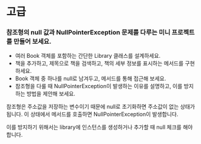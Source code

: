 # 고급
### 참조형의 null 값과 NullPointerException 문제를 다루는 미니 프로젝트를 만들어 보세요.
- 여러 Book 객체를 포함하는 간단한 Library 클래스를 설계하세요.
- 책을 추가하고, 제목으로 책을 검색하고, 책의 세부 정보를 표시하는 메서드를 구현하세요.
- Book 객체 중 하나를 null로 남겨두고, 메서드를 통해 접근해 보세요.
- 참조형을 다룰 때 NullPointerException이 발생하는 이유를 설명하고, 이를 방지하는 방법을 제안해 보세요.

참조형은 주소값을 저장하는 변수이기 때문에 null로 초기화하면 주소값이 없는 상태가 됩니다. 이 상태에서 메서드를 호출하면 NullPointerException이 발생합니다.

이를 방지하기 위해서는 library에 인스턴스를 생성하거나 추가할 때 null 체크를 해야 합니다.

